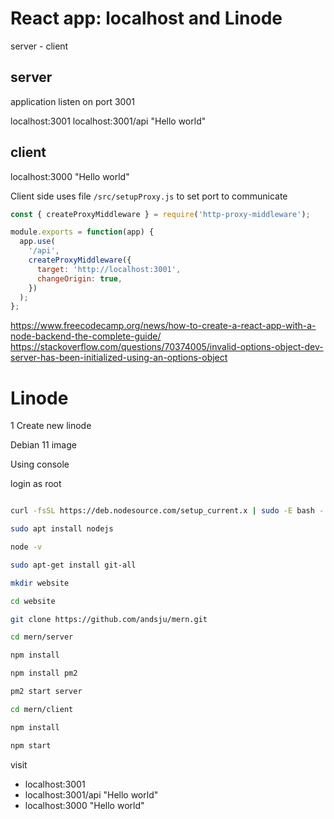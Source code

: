 # React app: localhost and Linode

server - client

## server 

application listen on port 3001

localhost:3001
localhost:3001/api  "Hello world"

## client

localhost:3000      "Hello world"

Client side uses file `/src/setupProxy.js` to set port to communicate 

```js
const { createProxyMiddleware } = require('http-proxy-middleware');

module.exports = function(app) {
  app.use(
    '/api',
    createProxyMiddleware({
      target: 'http://localhost:3001',
      changeOrigin: true,
    })
  );
};
```



https://www.freecodecamp.org/news/how-to-create-a-react-app-with-a-node-backend-the-complete-guide/
https://stackoverflow.com/questions/70374005/invalid-options-object-dev-server-has-been-initialized-using-an-options-object


# Linode

1 Create new linode

Debian 11 image

Using console

login as root

```sh

curl -fsSL https://deb.nodesource.com/setup_current.x | sudo -E bash -

sudo apt install nodejs

node -v

sudo apt-get install git-all

mkdir website

cd website

git clone https://github.com/andsju/mern.git

cd mern/server

npm install

npm install pm2

pm2 start server

cd mern/client

npm install

npm start

```

visit 
- localhost:3001
- localhost:3001/api  "Hello world"
- localhost:3000  "Hello world"
